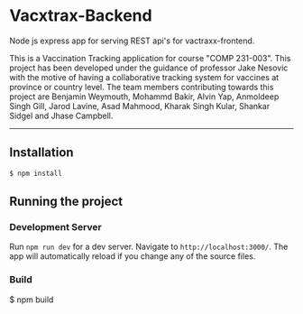# Vacxtrax-Backend

Node js express app for serving REST api's for vactraxx-frontend.

This is a Vaccination Tracking application for course "COMP 231-003". This project has been developed under the guidance of professor Jake Nesovic with the motive of having a collaborative tracking system for vaccines at province or country level. The team members contributing towards this project are Benjamin Weymouth, Mohammd Bakir, Alvin Yap, Anmoldeep Singh Gill, Jarod Lavine, Asad Mahmood, Kharak Singh Kular, Shankar Sidgel and Jhase Campbell.

---

## Installation

```sh
$ npm install
```

## Running the project

### Development Server
Run `npm run dev` for a dev server. Navigate to `http://localhost:3000/`. The app will automatically reload if you change any of the source files.

### Build

$ npm build
```
